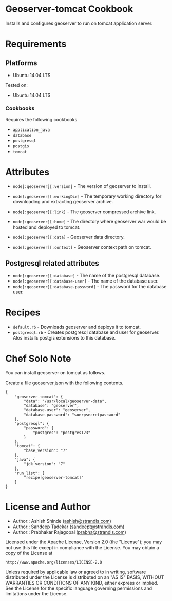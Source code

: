 Geoserver-tomcat Cookbook
=============
Installs and configures geoserver to run on tomcat application server.

Requirements
============

## Platforms

* Ubuntu 14.04 LTS

Tested on:

* Ubuntu 14.04 LTS


### Cookbooks
Requires the following cookbooks
* `application_java`
* `database`
* `postgresql`
* `postgis`
* `tomcat`


Attributes
============
* `node[:geoserver][:version]`  -  The version of geoserver to install.
* `node[:geoserver][:workingDir]` - The temporary working directory for downloading and extracting geoserver archive.

* `node[:geoserver][:link]`  - The geoserver compressed archive link.
* `node[:geoserver][:home]` - The directory where geoserver war would be hosted and deployed to tomcat.
* `node[:geoserver][:data]`  - Geoserver data directory.
* `node[:geoserver][:context]`  - Geoserver context path on tomcat.

## Postgresql related attributes
* `node[:geoserver][:database]` - The name of the postgresql database.
* `node[:geoserver][:database-user]` - The name of the database user.
* `node[:geoserver][:database-password]` - The password for the database user.

Recipes
=======
* `default.rb` - Downloads geoserver and deploys it to tomcat.
* `postgresql.rb` - Creates postgresql database and user  for geoserver. Alos installs postgis extensions to this database.

Chef Solo Note
==============

You can install geoserver on tomcat as follows.

Create a file geoserver.json with the following contents. 

    {
        "geoserver-tomcat": {
            "data": "/usr/local/geoserver-data",
            "database": "geoserver",
            "database-user": "geoserver",
            "database-password": "suerpsecretpassword"
        },
        "postgresql": {
            "password": {
                "postgres": "postgres123"
            }
        },
        "tomcat": {
            "base_version": "7"
        },
        "java": {
            "jdk_version": "7"
        },
        "run_list": [
            "recipe[geoserver-tomcat]"
        ]
    }

License and Author
==================

- Author:: Ashish Shinde (<ashish@strandls.com>)
- Author:: Sandeep Tadekar (<sandeept@strandls.com>)
- Author:: Prabhakar Rajagopal (<prabha@strandls.com>)

Licensed under the Apache License, Version 2.0 (the "License");
you may not use this file except in compliance with the License.
You may obtain a copy of the License at

    http://www.apache.org/licenses/LICENSE-2.0

Unless required by applicable law or agreed to in writing, software
distributed under the License is distributed on an "AS IS" BASIS,
WITHOUT WARRANTIES OR CONDITIONS OF ANY KIND, either express or implied.
See the License for the specific language governing permissions and
limitations under the License.

